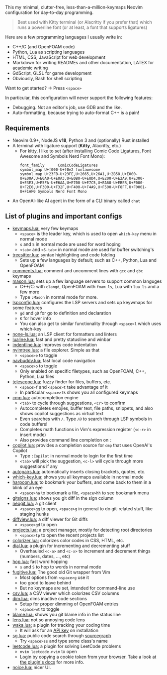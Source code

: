 This my minimal, clutter-free, less-than-a-million-keymaps Neovim configuration for day-to-day programming.

> Best used with Kitty terminal (or Alacritty if you prefer that) which runs a powerline font (or at least,
> a font that supports ligatures)

Here are a few programming languages I usually write in:
- C++/C (and OpenFOAM code)
- Python, Lua as scripting languages
- HTML, CSS, JavaScript for web development
- Markdown for writing READMEs and other documentation, LATEX for academic writing
- GdScript, GLSL for game development
- Obviously, Bash for shell scripting

Want to get started? -> Press `<space>`

In particular, this configuration will never support the following features:
- Debugging. Not an editor's job, use GDB and the like.
- Auto-formatting, because trying to auto-format C++ is a pain!

## Requirements

- Neovim 0.9+, NodeJS **v18**, Python 3 and (optionally) Rust installed
- A terminal with ligature support (**Kitty**, Alacritty, etc.)
  - For kitty, I like to set (after installing Comic Code Ligatures, Font Awesome and Symbols Nerd Font Mono):
    ```
    font_family      ComicCodeLigatures
    symbol_map U+f000-U+f0e2 fontawesome
    symbol_map U+23FB-U+23FE,U+2665,U+26A1,U+2B58,U+E000-U+E00A,U+E0A0-U+E0A3,U+E0B0-U+E0D4,U+E200-U+E2A9,U+E300-U+E3E3,U+E5FA-U+E6AA,U+E700-U+E7C5,U+EA60-U+EBEB,U+F000-U+F2E0,U+F300-U+F32F,U+F400-U+F4A9,U+F500-U+F8FF,U+F0001-U+F1AF0 Symbols Nerd Font Mono
    ```
- An OpenAI-like AI agent in the form of a CLI binary called `chat` 

## List of plugins and important configs

- [keymaps.lua:](lua/user/keymaps.lua) very few keymaps
  - `<space>` is the leader key, which is used to open `which-key` menu in normal mode
  - `s` and `S` in normal mode are used for word hoping
  - `<tab>` and `<S-tab>` in normal mode are used for buffer switching's
- [treesitter.lua:](lua/user/treesitter.lua) syntax highlighting and code folding
  - Sets up a few languages by default; such as C++, Python, Lua and OpenFOAM
- [comments.lua:](lua/user/comments.lua) comment and uncomment lines with `gcc` and `gbc` keymaps
- [mason.lua:](lua/user/mason.lua) sets up a few language servers to support common languges
  - C++/C: with `clangd`, OpenFOAM with `foam_ls`, Lua with `lua_ls` and a few more
  - Type `:Mason` in normal mode for more.
- [lspconfig.lua:](lua/user/lspconfig.lua) configures the LSP servers and sets up keywmaps for some features
  - `gd` and `gD` for go to definition and declaration
  - `K` for hover info
  - You can also get to similar functionality through `<space>l` which uses which-key
- [none-ls.lua:](lua/user/none-ls.lua) an LSP client for formatters and linters
- [lualine.lua:](lua/user/lualine.lua) fast and pretty statusline and winbar
- [indentline.lua:](lua/user/indentline.lua) improves code indentation
- [nvimtree.lua:](lua/user/nvimtree.lua) a file explorer. Simple as that
  - `<space>e` to toggle
- [navbuddy.lua:](lua/user/navbuddy.lua) fast local code navigation
  - `<space>o` to toggle
  - Only enabled on specific filetypes, such as OpenFOAM, C++, Python, Lua files
- [telescope.lua:](lua/user/telescope.lua) fuzzy finder for files, buffers, etc.
  - `<space>f` and `<space>t` take advantage of it
  - In particular `<space>fk` shows you all configured keymaps 
- [cmp.lua:](lua/user/cmp.lua) autocompletion engine
  - `<tab>` to cycle through suggestions, `<cr>` to confirm
  - Autocompletes emojies, buffer text, file paths, snippets, and also shows copilot suggestions as virtual text
  - Even searches with `/`. Type `/@` to search through LSP symbols in code buffers!
  - Completes math functions in Vim's expression register (`<c-r>` in insert mode)
  - Also provides command line completion on `:`
- [copilot.lua:](lua/user/copilot.lua) provides a completion source for `cmp` that uses OpenAI's Copilot
  - Type `:Copilot` in normal mode to login for the first time
  - `<tab>` will pick the suggestion, `<c-l>` will cycle through more suggestions if any
- [autopairs.lua:](lua/user/autopairs.lua) automatically inserts closing brackets, quotes, etc.
- [which-key.lua:](lua/user/which-key.lua) shows you all keymaps available in normal mode
- [harpoon.lua:](lua/user/harpoon.lua) to bookmark your buffers, and come back to them in a blink of an eye
  - `<space>ha` to bookmark a file, `<space>hh` to see bookmark menu
- [gitsigns.lua:](lua/user/gitsigns.lua) shows you git diff in the sign column
- [neogit.lua:](lua/user/neogit.lua) a git client
  - `<space>gg` to open, `<space>g` in general to do git-related stuff, like staging hunks
- [diffview.lua:](lua/user/diffview.lua) a diff viewer for Git diffs
  - `<space>gd` to open
- [projects.lua:](lua/user/projects.lua) a project manager, mostly for detecting root directories
  - `<space>tp` to open the recent projects list
- [colorizer.lua:](lua/user/optional/colorizer.lua) colorizes color codes in CSS, HTML, etc.
- [dial.lua:](lua/user/optional/dial.lua) a plugin for incrementing and decrementing stuff
  - Overhauled `<c-a>` and `<c-x>` to increment and decrement things (numbers, dates, ..., etc)
- [hop.lua:](lua/user/optional/hop.lua) fast word hopping
  - `s` and `S` to hop to words in normal mode
- [fugitive.lua:](lua/user/optional/fugitive.lua) The good old Git wrapper from Vim
  - Most options from `<space>g` use it
  - too good to leave behind
  - But no keymaps are set, intended for command-line use
- [csv.lua:](lua/user/optional/csv.lua) a CSV viewer which colorizes CSV columns
- [dim.lua:](lua/user/optional/dim.lua) dims inactive code sections
  - Setup for proper dimming of OpenFOAM entries
  - `<space>wt` to toggle
- [blame.lua:](lua/user/optional/blame.lua) shows you git blame info in the status line
- [lens.lua:](lua/user/optional/lens.lua) not so annoying code lens
- [waka.lua:](lua/user/optional/waka.lua) a plugin for tracking your coding time
  - It will ask for an [API key](https://wakatime.com/settings/api-key) on installation
- [sg.lua:](lua/user/optional/sg.lua) public code search through [sourcegraph](https://sourcegraph.com)
  - Try `<space>ss` and type some class's name
- [leetcode.lua:](lua/user/optional/leetcode.lua) a plugin for solving LeetCode problems
  - `nvim leetcode.nvim` to open
  - Login by copying a cookie token from your browser. Take a look at [the plugin's docs](https://github.com/kawre/leetcode.nvim)
    for more info.
- [noice.lua:](lua/user/optional/noice.lua) nicer UI.
